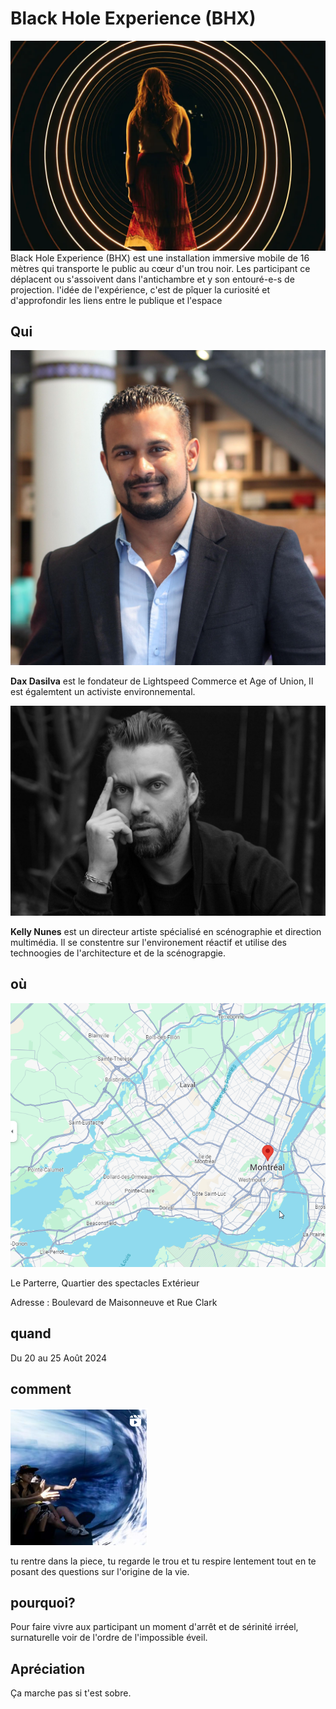 # Black Hole Experience (BHX)
![photo_de_présentation](/img/black_hole_Photo_by_Jimmy_Hamelin.webp)
Black Hole Experience (BHX) est une installation immersive mobile de 16 mètres qui transporte le public au cœur d'un trou noir. Les participant ce déplacent ou s'assoivent dans l'antichambre et y son entouré-e-s de projection.
l'idée de l'expérience, c'est de pîquer la curiosité et d'approfondir les liens entre le publique et l'espace



## Qui
![Dax](/img/Dax_Dasilva.jpg)

**Dax Dasilva** est le fondateur de Lightspeed Commerce et Age of Union, Il est égalemtent un activiste environnemental.

![kelly](/img/Kelly_Nunes.jpg)

**Kelly Nunes** est un directeur artiste spécialisé en scénographie et direction multimédia. Il se constentre sur l'environement réactif et utilise des technoogies de l'architecture et de la scénograpgie.

## où

![localisation](/img/black_hole_where.png)

Le Parterre, Quartier des spectacles
Extérieur

Adresse : Boulevard de Maisonneuve et Rue Clark

## quand
Du 20 au 25 Août 2024


## comment
![lol](/img/screen_shot_black_hole.png)

tu rentre dans la piece, tu regarde le trou et tu respire lentement tout en te posant des questions sur l'origine de la vie.

## pourquoi?
Pour faire vivre aux participant un moment d'arrêt et de sérinité irréel, surnaturelle voir de l'ordre de l'impossible éveil.

## Apréciation
Ça marche pas si t'est sobre.


